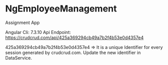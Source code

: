 # NgEmployeeManagement
Assignment App

Angular Cli: 7.3.10
Api Endpoint: https://crudcrud.com/api/425a369294cb49a7b2f4b53e0d4357e4

425a369294cb49a7b2f4b53e0d4357e4 => It is a unique Identifier for every session generated by crudcrud.com. Update the new identifier in DataService.


